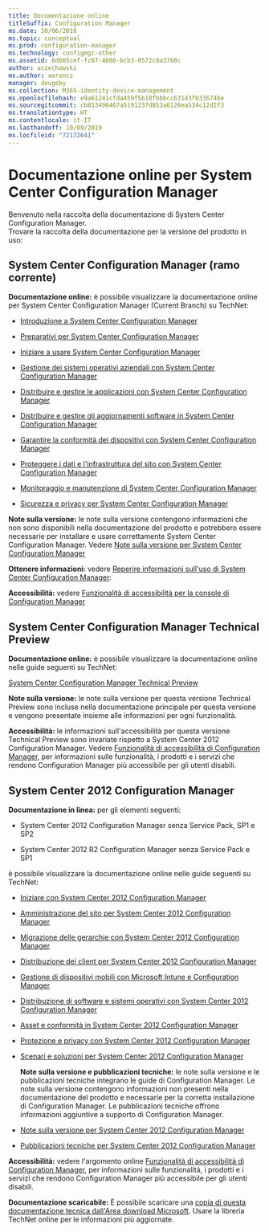 ```yaml
---
title: Documentazione online
titleSuffix: Configuration Manager
ms.date: 10/06/2016
ms.topic: conceptual
ms.prod: configuration-manager
ms.technology: configmgr-other
ms.assetid: 6d665cef-fc67-4686-bcb3-0572c0a3760c
author: aczechowski
ms.author: aaroncz
manager: dougeby
ms.collection: M365-identity-device-management
ms.openlocfilehash: e9a61241cfda459f5b18fbbbcc63143fb33674be
ms.sourcegitcommit: cb813496467a5191237d853a6126ea534c12d2f3
ms.translationtype: HT
ms.contentlocale: it-IT
ms.lasthandoff: 10/09/2019
ms.locfileid: "72172641"
---
```

# <a name="online-documentation-for-system-center-configuration-manager"></a>Documentazione online per System Center Configuration Manager


Benvenuto nella raccolta della documentazione di System Center Configuration Manager.  
Trovare la raccolta della documentazione per la versione del prodotto in uso:  

## <a name="system-center-configuration-manager-current-branch"></a>System Center Configuration Manager (ramo corrente)  
**Documentazione online:** è possibile visualizzare la documentazione online per System Center Configuration Manager (Current Branch) su TechNet:  

-   [Introduzione a System Center Configuration Manager](https://technet.microsoft.com/library/mt622715.aspx)  

-   [Preparativi per System Center Configuration Manager](https://technet.microsoft.com/library/mt608540.aspx)  

-   [Iniziare a usare System Center Configuration Manager](https://technet.microsoft.com/library/mt608544.aspx)  

-   [Gestione dei sistemi operativi aziendali con System Center Configuration Manager](https://technet.microsoft.com/library/mt627933.aspx)  

-   [Distribuire e gestire le applicazioni con System Center Configuration Manager](https://technet.microsoft.com/library/mt627959.aspx)  

-   [Distribuire e gestire gli aggiornamenti software in System Center Configuration Manager](https://technet.microsoft.com/library/mt634340.aspx)  

-   [Garantire la conformità dei dispositivi con System Center Configuration Manager](https://technet.microsoft.com/library/mt595717.aspx)  

-   [Proteggere i dati e l'infrastruttura del sito con System Center Configuration Manager](https://technet.microsoft.com/library/mt613161.aspx)  

-   [Monitoraggio e manutenzione di System Center Configuration Manager](https://technet.microsoft.com/library/mt612855.aspx)  

-   [Sicurezza e privacy per System Center Configuration Manager](https://technet.microsoft.com/library/mt622694.aspx)  

**Note sulla versione:** le note sulla versione contengono informazioni che non sono disponibili nella documentazione del prodotto e potrebbero essere necessarie per installare e usare correttamente System Center Configuration Manager. Vedere [Note sulla versione per System Center Configuration Manager](https://technet.microsoft.com/library/mt592024.aspx)  

**Ottenere informazioni:** vedere [Reperire informazioni sull'uso di System Center Configuration Manager](https://technet.microsoft.com/library/mt628521.aspx):  

**Accessibilità:** vedere [Funzionalità di accessibilità per la console di Configuration Manager](https://technet.microsoft.com/library/mt628521.aspx)  


## <a name="system-center-configuration-manager-technical-preview"></a>System Center Configuration Manager Technical Preview  
**Documentazione online:** è possibile visualizzare la documentazione online nelle guide seguenti su TechNet:  

 [System Center Configuration Manager Technical Preview](https://go.microsoft.com/fwlink/p/?LinkId=534001)  

**Note sulla versione:** le note sulla versione per questa versione Technical Preview sono incluse nella documentazione principale per questa versione e vengono presentate insieme alle informazioni per ogni funzionalità.  

**Accessibilità:** le informazioni sull'accessibilità per questa versione Technical Preview sono invariate rispetto a System Center 2012 Configuration Manager. Vedere [Funzionalità di accessibilità di Configuration Manager](https://go.microsoft.com/fwlink/p/?LinkId=258586), per informazioni sulle funzionalità, i prodotti e i servizi che rendono Configuration Manager più accessibile per gli utenti disabili.  

## <a name="system-center-2012-configuration-manager"></a>System Center 2012 Configuration Manager  
**Documentazione in linea:** per gli elementi seguenti:  

-   System Center 2012 Configuration Manager senza Service Pack, SP1 e SP2  

-   System Center 2012 R2 Configuration Manager senza Service Pack e SP1  

è possibile visualizzare la documentazione online nelle guide seguenti su TechNet:  

- [Iniziare con System Center 2012 Configuration Manager](https://go.microsoft.com/fwlink/p/?LinkId=210632)  

- [Amministrazione del sito per System Center 2012 Configuration Manager](https://go.microsoft.com/fwlink/p/?LinkId=210636)  

- [Migrazione delle gerarchie con System Center 2012 Configuration Manager](https://go.microsoft.com/fwlink/p/?LinkId=210645)  

- [Distribuzione dei client per System Center 2012 Configuration Manager](https://go.microsoft.com/fwlink/p/?LinkId=210638)  

- [Gestione di dispositivi mobili con Microsoft Intune e Configuration Manager](https://go.microsoft.com/fwlink/?LinkId=529959)  

- [Distribuzione di software e sistemi operativi con System Center 2012 Configuration Manager](https://go.microsoft.com/fwlink/p/?LinkId=210635)  

- [Asset e conformità in System Center 2012 Configuration Manager](https://go.microsoft.com/fwlink/p/?LinkId=210639)  

- [Protezione e privacy con System Center 2012 Configuration Manager](https://go.microsoft.com/fwlink/p/?LinkId=210640)  

- [Scenari e soluzioni per System Center 2012 Configuration Manager](https://go.microsoft.com/fwlink/p/?LinkId=290889)  

  **Note sulla versione e pubblicazioni tecniche:** le note sulla versione e le pubblicazioni tecniche integrano le guide di Configuration Manager. Le note sulla versione contengono informazioni non presenti nella documentazione del prodotto e necessarie per la corretta installazione di Configuration Manager. Le pubblicazioni tecniche offrono informazioni aggiuntive a supporto di Configuration Manager.  

- [Note sulla versione per System Center 2012 Configuration Manager](https://go.microsoft.com/fwlink/?LinkId=529437)  

- [Pubblicazioni tecniche per System Center 2012 Configuration Manager](https://go.microsoft.com/fwlink/p/?LinkId=261032)  

**Accessibilità:** vedere l'argomento online [Funzionalità di accessibilità di Configuration Manager](https://go.microsoft.com/fwlink/p/?LinkId=258586), per informazioni sulle funzionalità, i prodotti e i servizi che rendono Configuration Manager più accessibile per gli utenti disabili.  

**Documentazione scaricabile:** È possibile scaricare una [copia di questa documentazione tecnica dall'Area download Microsoft](https://go.microsoft.com/fwlink/?LinkId=253643). Usare la libreria TechNet online per le informazioni più aggiornate.
